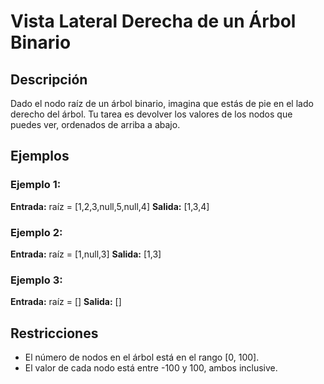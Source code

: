 # Vista Lateral Derecha de un Árbol Binario

## Descripción

Dado el nodo raíz de un árbol binario, imagina que estás de pie en el lado derecho del árbol. Tu tarea es devolver los valores de los nodos que puedes ver, ordenados de arriba a abajo.

## Ejemplos

### Ejemplo 1:

**Entrada:** raíz = [1,2,3,null,5,null,4]
**Salida:** [1,3,4]

### Ejemplo 2:

**Entrada:** raíz = [1,null,3]
**Salida:** [1,3]

### Ejemplo 3:

**Entrada:** raíz = []
**Salida:** []

## Restricciones

- El número de nodos en el árbol está en el rango [0, 100].
- El valor de cada nodo está entre -100 y 100, ambos inclusive.